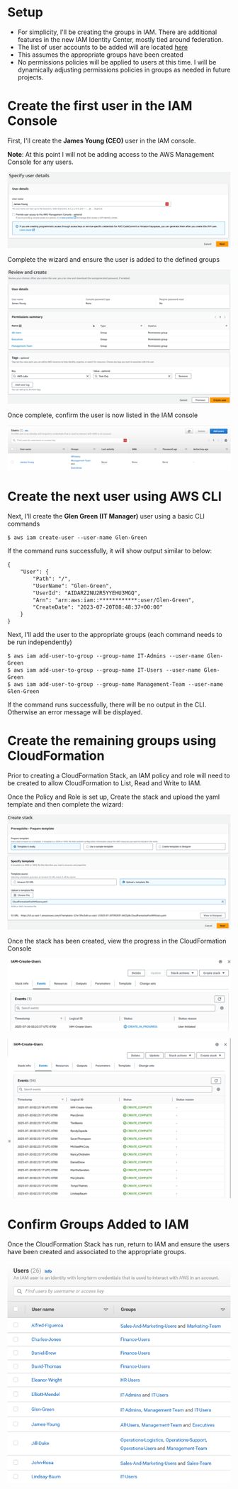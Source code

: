 # Setup

* For simplicity, I'll be creating the groups in IAM. There are additional features in the new IAM Identity Center, mostly tied around federation.
* The list of user accounts to be added will are located [here](User-Accounts.MD)
* This assumes the appropriate groups have been created
* No permissions policies will be applied to users at this time. I will be dynamically adjusting permissions policies in groups as needed in future projects.

# Create the first user in the IAM Console

First, I'll create the **James Young (CEO)** user in the IAM console. 

**Note**: At this point I will not be adding access to the AWS Management Console for any users.

![Create User Console 1](images\create-user-console-1.png)

Complete the wizard and ensure the user is added to the defined groups

![Create User Console 2](images\create-user-console-2.png)

Once complete, confirm the user is now listed in the IAM console

![Create User Console 3](images\create-user-console-3.png)

# Create the next user using AWS CLI

Next, I'll create the **Glen Green (IT Manager)** user using a basic CLI commands

    $ aws iam create-user --user-name Glen-Green

If the command runs successfully, it will show output similar to below:

    {
        "User": {
            "Path": "/",
            "UserName": "Glen-Green",
            "UserId": "AIDARZ2NU2R5YYEHU3MGQ",
            "Arn": "arn:aws:iam::************:user/Glen-Green",
            "CreateDate": "2023-07-20T08:48:37+00:00"
        }
    }

Next, I'll add the user to the appropriate groups (each command needs to be run independently)

    $ aws iam add-user-to-group --group-name IT-Admins --user-name Glen-Green
    $ aws iam add-user-to-group --group-name IT-Users --user-name Glen-Green
    $ aws iam add-user-to-group --group-name Management-Team --user-name Glen-Green

If the command runs successfully, there will be no output in the CLI. Otherwise an error message will be displayed.

# Create the remaining groups using CloudFormation

Prior to creating a CloudFormation Stack, an IAM policy and role will need to be created to allow CloudFormation to List, Read and Write to IAM.

Once the Policy and Role is set up, Create the stack and upload the yaml template and then complete the wizard:

![Create User in CloudFormation1](images\create-user-cloudformation-1.png)

Once the stack has been created, view the progress in the CloudFormation Console

![Create User in CloudFormation2](images\create-user-cloudformation-2.png)

![Create User in CloudFormation3](images\create-user-cloudformation-3.png)

# Confirm Groups Added to IAM

Once the CloudFormation Stack has run, return to IAM and ensure the users have been created and associated to the appropriate groups.

![Create User in CloudFormation4](images\create-user-cloudformation-4.png)
